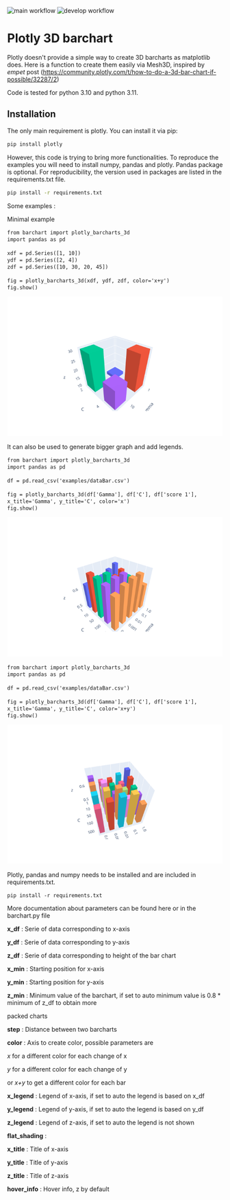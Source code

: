 ![main workflow](https://github.com/aymericFerreira/Plot_barchart3D/actions/workflows/main.yml/badge.svg)
![develop workflow](https://github.com/aymericFerreira/Plot_barchart3D/actions/workflows/main.yml/badge.svg?branch=develop)

# Plotly 3D barchart
Plotly doesn't provide a simple way to create 3D barcharts as matplotlib does.
Here is a function to create them easily via Mesh3D, inspired by *empet* post (https://community.plotly.com/t/how-to-do-a-3d-bar-chart-if-possible/32287/2)

Code is tested for python 3.10 and python 3.11.


## Installation
The only main requirement is plotly. You can install it via pip:
```bash
pip install plotly
```

However, this code is trying to bring more functionalities. To reproduce the examples you will need to install
numpy, pandas and plotly. Pandas package is optional. For reproducibility, the
version used in packages are listed in the requirements.txt file.
```bash
pip install -r requirements.txt
```

Some examples :

Minimal example

```
from barchart import plotly_barcharts_3d
import pandas as pd

xdf = pd.Series([1, 10])
ydf = pd.Series([2, 4])
zdf = pd.Series([10, 30, 20, 45])

fig = plotly_barcharts_3d(xdf, ydf, zdf, color='x+y')
fig.show()
```
![Image small xy](https://github.com/AymericFerreira/Plotly_barchart3D/blob/main/examples/small_xy.png?raw=true)

It can also be used to generate bigger graph and add legends.
```
from barchart import plotly_barcharts_3d
import pandas as pd

df = pd.read_csv('examples/dataBar.csv')

fig = plotly_barcharts_3d(df['Gamma'], df['C'], df['score 1'], x_title='Gamma', y_title='C', color='x')
fig.show()
```

![Image medium x](https://github.com/AymericFerreira/Plotly_barchart3D/blob/main/examples/medium_x.png?raw=true)

```
from barchart import plotly_barcharts_3d
import pandas as pd

df = pd.read_csv('examples/dataBar.csv')

fig = plotly_barcharts_3d(df['Gamma'], df['C'], df['score 1'], x_title='Gamma', y_title='C', color='x+y')
fig.show()
```

![Image medium xy](https://github.com/AymericFerreira/Plotly_barchart3D/blob/main/examples/medium_xy.png?raw=true)

Plotly, pandas and numpy needs to be installed and are included in requirements.txt.
```
pip install -r requirements.txt
```

More documentation about parameters can be found here or in the barchart.py file


**x_df** : Serie of data corresponding to x-axis

**y_df** : Serie of data corresponding to y-axis

**z_df** : Serie of data corresponding to height of the bar chart

**x_min** : Starting position for x-axis

**y_min** : Starting position for y-axis

**z_min** : Minimum value of the barchart, if set to auto minimum value is 0.8 * minimum of z_df to obtain more

packed charts

**step** : Distance between two barcharts

**color** : Axis to create color, possible parameters are

*x* for a different color for each change of x

*y* for a different color for each change of y

or *x+y* to get a different color for each bar

**x_legend** : Legend of x-axis, if set to auto the legend is based on x_df

**y_legend** : Legend of y-axis, if set to auto the legend is based on y_df

**z_legend** : Legend of z-axis, if set to auto the legend is not shown

**flat_shading** :

**x_title** : Title of x-axis

**y_title** : Title of y-axis

**z_title** : Title of z-axis

**hover_info** : Hover info, z by default
